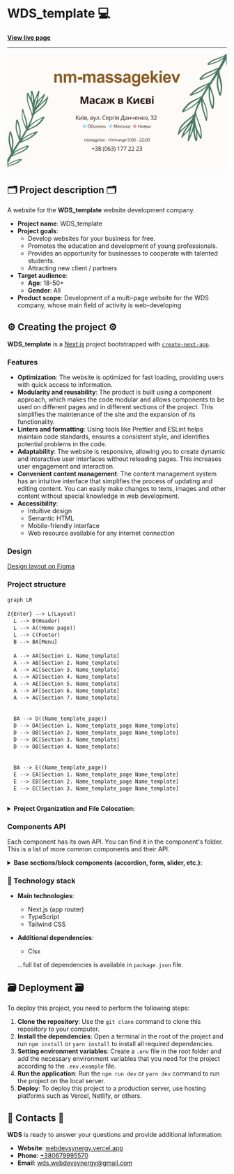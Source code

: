 # WDS_template 💻

**[View live page](https://webdevsynergy.vercel.app/en)**

---

![Site image](./public/meta/og-image.jpg)

## 🗂️ Project description 🗂️

A website for the **WDS_template** website development company.

- **Project name**: WDS_template
- **Project goals**:
  - Develop websites for your business for free.
  - Promotes the education and development of young professionals.
  - Provides an opportunity for businesses to cooperate with talented students.
  - Attracting new client / partners
- **Target audience**:
  - **Age**: 18-50+
  - **Gender**: All
- **Product scope**: Development of a multi-page website for the WDS company,
  whose main field of activity is web-developing

## ⚙️ Creating the project ⚙️

**WDS_template** is a [Next.js](https://nextjs.org/) project bootstrapped with
[`create-next-app`](https://github.com/vercel/next.js/tree/canary/packages/create-next-app).

### Features

- **Optimization**: The website is optimized for fast loading, providing users
  with quick access to information.
- **Modularity and reusability**: The product is built using a component
  approach, which makes the code modular and allows components to be used on
  different pages and in different sections of the project. This simplifies the
  maintenance of the site and the expansion of its functionality.
- **Linters and formatting**: Using tools like Prettier and ESLint helps
  maintain code standards, ensures a consistent style, and identifies potential
  problems in the code.
- **Adaptability**: The website is responsive, allowing you to create dynamic
  and interactive user interfaces without reloading pages. This increases user
  engagement and interaction.
- **Convenient content management**: The content management system has an
  intuitive interface that simplifies the process of updating and editing
  content. You can easily make changes to texts, images and other content
  without special knowledge in web development.
- **Accessibility**:
  - Intuitive design
  - Semantic HTML
  - Mobile-friendly interface
  - Web resource available for any internet connection

### Design

[Design layout on Figma](<https://www.figma.com/file/w0UKi99fF2QwHJL5NHc8vr/wds-(webdevsynergy)---website-portfolio---julia-kopytko?type=design&node-id=1304-60&mode=design&t=MKtlXN4sPoVkCyzp-0>)

### Project structure

```mermaid
graph LR

Z{Enter} --> L(Layout)
  L --> B(Header)
  L --> A((Home page))
  L --> C(Footer)
  B --> BA[Menu]

  A --> AA[Section 1. Name_template]
  A --> AB[Section 2. Name_template]
  A --> AC[Section 3. Name_template]
  A --> AD[Section 4. Name_template]
  A --> AE[Section 5. Name_template]
  A --> AF[Section 6. Name_template]
  A --> AG[Section 7. Name_template]


  BA --> D((Name_template_page))
  D --> DA[Section 1. Name_template_page Name_template]
  D --> DB[Section 2. Name_template_page Name_template]
  D --> DC[Section 3. Name_template]
  D --> DB[Section 4. Name_template]


  BA --> E((Name_template_page))
  E --> EA[Section 1. Name_template_page Name_template]
  E --> EB[Section 2. Name_template_page Name_template]
  E --> EC[Section 3. Name_template_page Name_template]


```

<details>

<summary><b>Project Organization and File Colocation: </b></summary>

<br/>

```

|-- public -> static files
|-- src -> source directory with the main application code
  |-- app -> pages and routing
    |-- / --> routing group for main UI
    |-- (Name_template_page) --> routing group for Name_template_page UI
    |-- (Name_template_page) --> routing group for Name_template_page UI
  |-- components -> folder with reusable components
    |-- base -> base sections/block components (accordion, form, slider, etc.)
    |-- ui -> small reusable components (button, modal, etc.)
      |-- NameComponent -> folders for each component
        |-- NameComponent.tsx -> main component
        |-- NameComponent.module.css -> file for special components styles
        |-- index.ts -> file for re-export
        |-- types.ts -> file for special components types (props)
  |-- layout -> components that are used as a main template (header, footer)
  |-- sections -> folder with section components
  |-- data -> static data for the project (json)
  |-- types -> folder with reusable type definitions
  |-- utils -> additional reusable functions

```

</details>

### Components API

Each component has its own API. You can find it in the component's folder. This
is a list of more common components and their API.

<details>

<summary><b>Base sections/block components (accordion, form, slider, etc.): </b></summary>

<br/>

- #### GoogleMaps

A GoogleMaps component designed to display a Google map with user interaction.
It has two main functions: Map display: The component uses GoogleMap and
LoadScript from the @react-google-maps/api library to display a Google map. It
takes width and height as parameters and sets their size according to the
container. Displaying information windows: The component uses Marker and
InfoWindow to display markers on the map and corresponding information windows
when clicking on the marker. It also uses a GoogleMapInfoCard for the content of
the info window.

| Prop     | Default | Description                                     |
| -------- | ------- | ----------------------------------------------- |
| `width`  | -       | required, `number`, sets the width size in px.  |
| `height` | ''      | required, `number`, sets the height size in px. |

- #### SanityBlockImage

This component is designed to configure the rendering of images that come from
sanity in the form of a block type object. Accepts an image object

| Prop    | Default | Description     |
| ------- | ------- | --------------- | ---------------------------------------------------------------- |
| `value` | -       | required, `any` | `any[]`, an image object that comes from sanity with block type. |

- #### BlogArticle

The component is designed for rendering content that comes from sanity in the
form of an array of objects with the block collection type. Receives in props
post whose value is the object received from sanity

| Prop   | Default | Description     |
| ------ | ------- | --------------- | ---------------------------------------------------------- |
| `post` | -       | required, `any` | `any[]`, an object that comes from sanity with block type. |

- #### Logo

| Prop        | Default | Description                                                                         |
| ----------- | ------- | ----------------------------------------------------------------------------------- |
| `variant`   | -       | required, choose the color you'd need :'brown' or 'green'                           |
| `className` | ''      | optional, `string`, adds custom css class for link container which wrapped the icon |

- #### SocialItem

| Prop        | Default | Description                                                                   |
| ----------- | ------- | ----------------------------------------------------------------------------- |
| `href`      | -       | required, `string`, adds path to socials                                      |
| `ariaLabel` | -       | required, `string`, adds attribute aria-label                                 |
| `name`      | -       | required, choose the name you'd need: 'facebook' or 'instagram' or 'telegram' |
|             |         | or 'viber'                                                                    |

- #### SocialLinks

| Prop        | Default | Description                                                              |
| ----------- | ------- | ------------------------------------------------------------------------ |
| `isHeader`  | -       | optional, `boolean`, true - if social links in header, false - in footer |
| `className` | ''      | optional, `string`, adds custom css class                                |

- #### ButtonLink

A component implements interfaces for tags `a`,`button` and `Link` from
'next/link' by set up customized attribute tag. This allows you to use all
native props for these tags. Also, the component accepts additional props:
`className` for additional styling the compoonent and `styleType` to use
predefined styles. In the case of the `a` tag has predefined props
target="\_blank" rel="noopener noreferrer". In the case of `link` tag don't
forget to set the `href` prop. In the case of `styleType: unstyled` you can
customize all styles through the prop `className`.

Style's preset include sizes and colors from main page hero section: `primary`
used green colors and `secondary` - orange colors.

| Prop        | Default     | Description                                                          |
| ----------- | ----------- | -------------------------------------------------------------------- |
| `tag`       | `button`    | `a`, `button` or `link` set the tag you need                         |
| `styleType` | `primary`   | set the type of styling, can be `primary`, `secondary` or `unstyled` |
| `className` | `undefined` | `string`, allows you to override common styles                       |

- #### MainLink

| Prop       | Default | Description                                                       |
| ---------- | ------- | ----------------------------------------------------------------- |
| `path`     | ''      | required, `string`, path for link                                 |
| `label`    | ''      | required, `string`, name for link                                 |
| `tel`      | -       | optional, `boolean`, needed if a link to a phone number           |
| `isHeader` | -       | optional, `boolean`, needed if a link to a phone number in header |
| `onClose`  | -       | optional, click handler for close modal window                    |

- #### SectionTitle

| Prop         | Default | Description                                                  |
| ------------ | ------- | ------------------------------------------------------------ |
| `children`   | -       | required, `ReactNode`.                                       |
| `isCentered` | `false` | optional, `boolean`, adds css property `text-align: center`. |
| `className`  | ''      | optional, `string`, adds custom css class.                   |

- #### InstagramCard

A component that receives a data object from sanity that contains all the
information about the image. Creates a cdn link to the image and renders it

| Prop    | Default | Description                                                                                                |
| ------- | ------- | ---------------------------------------------------------------------------------------------------------- |
| `image` | -       | required, `Image` from sanity type. A sanity data object that contains all the information about the image |

- ### SanityImage

An image component, like a wrapper for `Image` з `"next/image"`. It is used to
retrieve an image from CMS `Sanity`. Contains props: `src`, `alt` value comes
from the space `image.`, `placeholder` static value from `image.blur`
`blurDataURL` value comes from prop `image.lqip`. Pass rest props as for the tag
`image` if you need

| Prop          | Default     | Description                                                                        |
| ------------- | ----------- | ---------------------------------------------------------------------------------- |
| `image `      | `undefined` | required, object, that contains fields `src`, `alt`, `lquip`.                      |
| `imageProps ` | `undefined` | optional, additional image props except `src`, `alt`, `placeholder`, `blurDataURL` |

- #### ReviewCard

A component that receives two data props from sanity that contains the text of
the review and the name of the author.

| Prop     | Default                          | Description                                              |
| -------- | -------------------------------- | -------------------------------------------------------- |
| `review` | `Sorry, the review did not load` | required, `string`, feedback text                        |
| `author` | `Author`                         | required, `string`, the name of the author of the review |

- #### GoogleMapStatus

A component that receives two data props from parent google component that
contains `config` with object of string props `type` - status loading or error,
`msg` - text content in popup clock over the map image, `linkLabel` and
`locationLink` - label and path for external link, `mapImageAlt` - alt for
offline map image. Conditionally renders if the google map was not loaded.

| Prop             | Default | Description                                                                        |
| ---------------- | ------- | ---------------------------------------------------------------------------------- |
| `config`         | ``      | required, object of string props `type, msg, locationLink, mapImageAlt, linkLabel` |
| `containerStyle` | ``      | required, object of string props `width. height`, additional container styles      |

- #### Spinner

A component created using the react-spinner library that displays the loading
state. \*The "use client" directive must be specified

| Prop          | Default | Description                          |
| ------------- | ------- | ------------------------------------ |
| `visible`     | `true`  | specifies whether to show the loader |
| `width`       | `20`    | size of the loader                   |
| `color`       | `grey`  | the color of the component           |
| `strokeWidth` | `5`     | thickness of component lines         |

- #### ContactCard

The component that renders the contact information card receives data from
static data

- #### Modal

The component which expect `buttonLabel` - text button's content, `buttonStyle`
as `styleType` to use predefined styles for ButtonLink component,
`buttonStyles` - additional css class you'd need for button `children` -content
for modal. The component has predefined padding style and close button.

| Prop           | Default   | Description                                                                                                                   |
| -------------- | --------- | ----------------------------------------------------------------------------------------------------------------------------- |
| `children`     | -         | required, `ReactNode`, which will be content for modal window                                                                 |
| `buttonLabel`  | `false`   | required, text button's content                                                                                               |
| `buttonStyle`  | -         | required, as `styleType` to use predefined styles for ButtonLink component as primary -green, secondary, - brown and unstyled |
| `buttonStyles` | `opacity` | optional, additional css class you'd need                                                                                     |

- #### ModalCard

The component which expect `onClose`:implements close modal window by mouse
click on backdrop or by press `ESC` button, `isOpen` - state to show/hide modal,
`children` -content for modal.

| Prop            | Default   | Description                                                                            |
| --------------- | --------- | -------------------------------------------------------------------------------------- |
| `children`      | -         | required, `ReactNode`, which will be content for modal window                          |
| `isOpen`        | `false`   | required, `boolean`, changes state to show/close the window.                           |
| `onClose`       | -         | required, click handler for close modal window                                         |
| `animation`     | `opacity` | optional, select the animationType to apply the modal window:'opacity' or 'translateX' |
| `modalStyle`    | ''        | optional, `string`, additional css class you'd need                                    |
| `backdropStyle` | ''        | optional, `string`, additional css class you'd need                                    |

- #### MasseurCard

The component that expects `masseur` - data about the masseur and renders the
masseur's card and throws data about certificates, if any, into the
CertificateCard component

| Prop      | Default | Description                                       |
| --------- | ------- | ------------------------------------------------- |
| `masseur` | -       | required, `Object`, massage therapist data object |

- #### CertificateCard

A component that accepts data about the image of the certificate and renders it

| Prop    | Default | Description                                                                                                |
| ------- | ------- | ---------------------------------------------------------------------------------------------------------- |
| `props` | -       | required, `Image` from sanity type. A sanity data object that contains all the information about the image |

- #### BlogCard

A component that accepts data about the post of the certificate and renders it

| Prop          | Default | Description                                                                                                |
| ------------- | ------- | ---------------------------------------------------------------------------------------------------------- |
| `image`       | -       | required, `Image` from sanity type. A sanity data object that contains all the information about the image |
| `title`       | -       | required, `String` is the title of the post                                                                |
| `description` | -       | required, `String` post description                                                                        |
| `slug`        | -       | required, `Object` from sanity type. A data object containing a slug                                       |

- #### FormField

This is a styled input component with an accompanying label and FormError.If
input has `required` prop required presetted additional styling for label.
Additional you can set rest of the tag `input` props such as `className`,
`placeholder`,

| Prop       | Default     | Description                                                                       |
| ---------- | ----------- | --------------------------------------------------------------------------------- |
| `name`     | `undefined` | required, `string`, input name                                                    |
| `register` | `undefined` | required, `func` register onChange, onBlur, name, validation from React Hook Form |
| `errors`   | `undefined` | required, errors `object` from React Hook Form.                                   |
| `label`    | `undefined` | required, `string`, label value                                                   |
| `type`     | `text`      | optional, `string`, input type                                                    |

- #### FormFieldPattern

This is a styled textarea component with an accompanying label and FormError the
formatt numeric input according pattern. If input has `required` prop required
presetted additional styling for label. Additional you can set rest of the tag
`input` props such as `className`, `placeholder`,

| Prop      | Default     | Description                                                                                 |
| --------- | ----------- | ------------------------------------------------------------------------------------------- |
| `label`   | `undefined` | required, `string`, label value                                                             |
| `name`    | `undefined` | required, `string`, textarea name                                                           |
| `control` | `undefined` | required, `object` object contains methods for registering components into React Hook Form. |
| `errors`  | `undefined` | required, errors `object` from React Hook Form.                                             |

- #### FormListbox

This is a styled Listbox component (using Listbox @headless library) with an
accompanying label and FormError. Rendered as `button` + open/hide list `ul`

| Prop          | Default     | Description                                                                                 |
| ------------- | ----------- | ------------------------------------------------------------------------------------------- |
| `label`       | `undefined` | required, `string`, label value                                                             |
| `placeholder` | `undefined` | required, `string`, label for button                                                        |
| `name`        | `undefined` | required, `string`, form's element name                                                     |
| `variants`    | `undefined` | required, `string's array`, options to choose                                               |
| `control`     | `undefined` | required, `object` object contains methods for registering components into React Hook Form. |
| `errors`      | `undefined` | required, errors `object` from React Hook Form.                                             |
| `required`    | `undefined` | required, `boolean` sets the label as required or optional.                                 |
| `className`   | `""`        | optional, `string`, allows you to override common styles                                    |

- #### FormTextArea

This is a styled textarea component with an accompanying label and FormError.If
textarea has `required` prop required presetted additional styling for label.
Additional you can set rest of the tag `textarea` props such as `className`,
`placeholder`,

| Prop      | Default     | Description                                                                                 |
| --------- | ----------- | ------------------------------------------------------------------------------------------- |
| `label`   | `undefined` | required, `string`, label value                                                             |
| `name`    | `undefined` | required, `string`, textarea name                                                           |
| `control` | `undefined` | required, `object` object contains methods for registering components into React Hook Form. |
| `errors`  | `undefined` | required, errors `object` from React Hook Form.                                             |

- #### FormError

This is a styled Error component for form's elements .

| Prop     | Default     | Description                                     |
| -------- | ----------- | ----------------------------------------------- |
| `name`   | `undefined` | required, `string`, input value name            |
| `errors` | `undefined` | required, errors `object` from React Hook Form. |

- #### FormPopup

This popup component rendered using Modal component.

| Prop        | Default | Description                                                              |
| ----------- | ------- | ------------------------------------------------------------------------ |
| `isOpen`    | `false` | required, `boolean`, changes state to show/close the popup.              |
| `isSuccess` | `false` | required, `boolean`, show styled Success or Error component with message |
| `onClose`   | -       | required, click handler for close popup window                           |

- #### Slider

| Prop             | Default     | Description                                                                                                            |
| ---------------- | ----------- | ---------------------------------------------------------------------------------------------------------------------- |
| `slideComponent` | -           | required, `React.FC<any>`, It`s the component that will be rendered as side.                                           |
| `slidesData`     | -           | required, `Record<string, any>[]`, It is a array with slide`s objects                                                  |
| `section`        | -           | required, `reviews`, `masseurs`, `blog`, `instagram`,`certificates`, name of the section where slider will be rendered |
| `wrapClassName`  | `undefined` | optional, `string`, adds custom css class to the Swiper component.                                                     |
| `slideClassName` | `undefined` | optional, `string`, adds custom css class to the SlideComponent component.                                             |

- #### ArrowSlider

| Prop            | Default     | Description                                                                                                                     |
| --------------- | ----------- | ------------------------------------------------------------------------------------------------------------------------------- |
| `section`       | -           | required, `reviews`, `masseurs`, `blog`, `instagram`,`certificates`, name of the section where sliderControls will be rendered. |
| `wrapClassName` | `undefined` | optional, `Record<string, any>[]`, adds custom css class on the div that wraps control buttons.                                 |

- #### GoogleRatingCard

| Prop            | Default     | Description                                                                                     |
| --------------- | ----------- | ----------------------------------------------------------------------------------------------- |
| `text`          | -           | required, `string`, description text                                                            |
| `wrapClassName` | `undefined` | optional, `Record<string, any>[]`, adds custom css class on the div that wraps control buttons. |

- #### HeroReview

| Prop            | Default     | Description                                                                                     |
| --------------- | ----------- | ----------------------------------------------------------------------------------------------- |
| `review`        | -           | required, `Object`, an object with text data about the review and the path to the image.        |
| `wrapClassName` | `undefined` | optional, `Record<string, any>[]`, adds custom css class on the div that wraps control buttons. |

- #### Gallery

Blog page component. Takes an array of posts and renders them

| Prop    | Default | Description                                              |
| ------- | ------- | -------------------------------------------------------- |
| `posts` | -       | required, `Array`, array of objects with data for posts. |

- #### GalleryPagination

Blog page component. Gets data about the number of pages and the current page
and renders the post page control buttons according to their number and number

| Prop         | Default | Description                                 |
| ------------ | ------- | ------------------------------------------- |
| `page`       | -       | required, `number`, current page number.    |
| `totalPages` | -       | required, `number`, the total of all pages. |

- #### PaginationNumberItem

A pagination component that renders a pagination element that displays the page
number

| Prop       | Default | Description                                                                 |
| ---------- | ------- | --------------------------------------------------------------------------- |
| `children` | -       | required, `ReactNode`, which will be content for pagination element control |
| `href`     | -       | required, `string`, a link to the page with the corresponding number.       |
| `current`  | -       | `boolean`, sets the styles of the current page element if true.             |

- #### PaginationArrowItem

A pagination component that renders a pagination element that displays a button
to scroll forward or back

| Prop         | Default | Description                                                                                                         |
| ------------ | ------- | ------------------------------------------------------------------------------------------------------------------- |
| `page`       | -       | required, `number`, current page number.                                                                            |
| `totalPages` | -       | required, `number`, the total of all pages.                                                                         |
| `type`       | -       | `prev`,`next` a type that changes styles and logic according to whether pages should be turned forward or backward. |

- #### VideoPlayer

The VideoPlayer component is designed to play an introductory video within the
certificate section of a webpage or application. This component utilizes a
responsive video player to deliver a seamless and engaging viewing experience.

| Prop  | Default | Description                                     |
| ----- | ------- | ----------------------------------------------- |
| `url` | -       | required, `string`, the absolute path to video. |

- #### Accordion

| Prop       | Default | Description                                                          |
| ---------- | ------- | -------------------------------------------------------------------- |
| `children` | -       | required, `ReactNode`, which will be content for accordion component |
| `type`     | -       | required, choose the type you'd need: 'faq' or 'services'            |

- #### AccordionServiceItem

| Prop   | Default | Description                                                 |
| ------ | ------- | ----------------------------------------------------------- |
| `data` | -       | required, `Array`, array of objects with data for services. |

- #### AccordionFAQItem

| Prop   | Default | Description                                                              |
| ------ | ------- | ------------------------------------------------------------------------ |
| `data` | -       | required, `Array`, array of objects with data for questions and answers. |

</details>

### 🚧 Technology stack

- **Main technologies**:

  - Next.js (app router)
  - TypeScript
  - Tailwind CSS

- **Additional dependencies**:

  - Clsx

  ...full list of dependencies is available in `package.json` file.

## 🗃️ Deployment 🗃️

To deploy this project, you need to perform the following steps:

1. **Clone the repository**: Use the `git clone` command to clone this
   repository to your computer.
2. **Install the dependencies**: Open a terminal in the root of the project and
   run `npm install` or `yarn install` to install all required dependencies.
3. **Setting environment variables**: Create a `.env` file in the root folder
   and add the necessary environment variables that you need for the project
   according to the `.env.example` file.
4. **Run the application**: Run the `npm run dev` or `yarn dev` command to run
   the project on the local server.
5. **Deploy**: To deploy this project to a production server, use hosting
   platforms such as Vercel, Netlify, or others.

## 📱 Contacts 📱

**WDS** is ready to answer your questions and provide additional information:

- **Website**: [webdevsynergy.vercel.app](webdevsynergy.vercel.app)
- **Phone**: <a href="tel:+380679995570">+380679995570</a>
- **Email**: [wds.webdevsynergy@gmail.com](mailto:wds.webdevsynergy@gmail.com)
